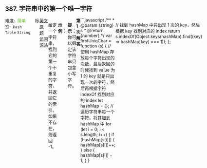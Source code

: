 <div style="font-size: 20px; margin-bottom: 15px; font-weight: bold;">387. 字符串中的第一个唯一字符</div>
<div style="display: flex; font-size: 14px; justify-content: space-between;"><div><span style="margin-right: 30px;">难度:&nbsp;&nbsp;<label style="color: rgb(90, 183, 38);">简单</label></span><span style="margin-right: 30px;">标签:&nbsp;&nbsp;<code>Hash Table</code>&nbsp;<code>String</code></span></div><div><span style="margin-right: 15px;"><a href="https://leetcode.com/problems/first-unique-character-in-a-string/">英文原题</a></span><span><a href="https://leetcode-cn.com/problems/first-unique-character-in-a-string/">访问源站</a></span></div>
<hr style="height: 1px; margin: 1em 0px;" />
<p>给定一个字符串，找到它的第一个不重复的字符，并返回它的索引。如果不存在，则返回 -1。</p>

<p>&nbsp;</p>

<p><strong>示例：</strong></p>

<pre>s = &quot;leetcode&quot;
返回 0

s = &quot;loveleetcode&quot;
返回 2
</pre>

<p>&nbsp;</p>

<p><strong>提示：</strong>你可以假定该字符串只包含小写字母。</p>

<hr style="height: 1px; margin: 1em 0px;" />
<strong>第1次解答</strong>
```javascript
/**
 * @param {string} s
 * @return {number}
 */
var firstUniqChar = function (s) {
  // 使用 hashMap 存放每个字符出现的次数，最后返回的时候找到 value 为 1 的 key 就是只出现一次的字符，然后再根据字符 indexOf 找到对应的 index
  let hashMap = {};
  // 遍历字符串每一个字符，将其加到 hashMap 中
  for (let i = 0; i < s.length; i++) {
    if (hashMap[s[i]]) {
      hashMap[s[i]]++;
    } else {
      hashMap[s[i]] = 1;
    }
  }

  // 找到 hashMap 中只出现 1 次的 key，然后根据 key 找到对应的 index
  return s.indexOf(Object.keys(hashMap).find((key) => hashMap[key] === 1));
};
```